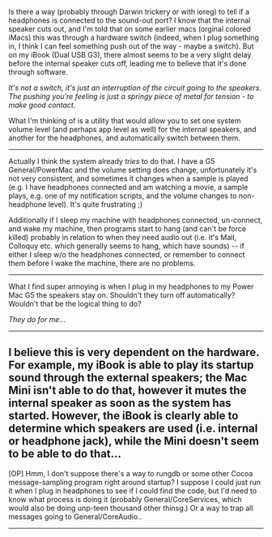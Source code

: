 

Is there a way (probably through Darwin trickery or with ioreg) to tell if a headphones is connected to the sound-out port?  I know that the internal speaker cuts out, and I'm told that on some earlier macs (orginal colored iMacs) this was through a hardware switch (indeed, when I plug something in, I think I can feel something push out of the way - maybe a switch).  But on my iBook (Dual USB G3), there almost seems to be a very slight delay before the internal speaker cuts off, leading me to believe that it's done through software.

*It's not a switch, it's just an interruption of the circuit going to the speakers. The pushing you're feeling is just a springy piece of metal for tension - to make good contact.*

What I'm thinking of is a utility that would allow you to set one system volume level (and perhaps app level as well) for the internal speakers, and another for the headphones, and automatically switch between them.

----

Actually I think the system already _tries_ to do that. I have a G5 General/PowerMac and the volume setting does change, unfortunately it's not very consistent, and sometimes it changes when a sample is played (e.g. I have headphones connected and am watching a movie, a sample plays, e.g. one of my notification scripts, and the volume changes to non-headphone level). It's quite frustrating ;)

Additionally if I sleep my machine with headphones connected, un-connect, and wake my machine, then programs start to hang (and can't be force killed) probably in relation to when they need audio out (i.e. it's Mail, Colloquy etc. which generally seems to hang, which have sounds) -- if either I sleep w/o the headphones connected, or remember to connect them before I wake the machine, there are no problems.

----

What I find super annoying is when I plug in my headphones to my Power Mac G5 the speakers stay on. Shouldn't they turn off automatically? Wouldn't that be the logical thing to do?

*They do for me...*

----

I believe this is very dependent on the hardware. For example, my iBook is able to play its startup sound through the external speakers; the Mac Mini isn't able to do that, however it mutes the internal speaker as soon as the system has started. However, the iBook is clearly able to determine which speakers are used (i.e. internal or headphone jack), while the Mini doesn't seem to be able to do that...
----

[OP] Hmm, I don't suppose there's a way to rungdb or some other Cocoa message-sampling program right around startup?  I suppose I could just run it when I plug in headphones to see if I could find the code, but I'd need to know what process is doing it (probably General/CoreServices, which would also be doing unp-teen thousand other thinsg.)  Or a way to trap all messages going to General/CoreAudio..

----
